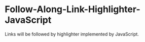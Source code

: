 # Follow-Along-Link-Highlighter-JavaScript
 Links will be followed by highlighter implemented by JavaScript.
